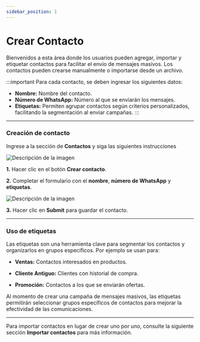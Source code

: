 ```yaml
---
sidebar_position: 1
---
```



# Crear Contacto

Bienvenidos a esta área donde los usuarios pueden agregar, importar y etiquetar contactos para facilitar el envío de mensajes masivos. Los contactos pueden crearse manualmente o importarse desde un archivo.

:::important
Para cada contacto, se deben ingresar los siguientes datos:
* **Nombre:** Nombre del contacto.
* **Número de WhatsApp:** Número al que se enviarán los mensajes.
* **Etiquetas:** Permiten agrupar contactos según criterios personalizados, facilitando la segmentación al enviar campañas.
:::

---

### Creación de contacto

Ingrese a la sección de **Contactos** y siga las siguientes instrucciones

![Descripción de la imagen](/img/crearcontacto.png)

**1.** Hacer clic en el botón **Crear contacto**.

**2.** Completar el formulario con el **nombre**, **número de WhatsApp** y **etiquetas**.

![Descripción de la imagen](/img/crearcontactomodal.png)

**3.** Hacer clic en **Submit** para guardar el contacto.

---

### Uso de etiquetas

Las etiquetas son una herramienta clave para segmentar los contactos y organizarlos en grupos específicos. Por ejemplo se usan para:

* **Ventas:** Contactos interesados en productos.

* **Cliente Antiguo:** Clientes con historial de compra.

* **Promoción:** Contactos a los que se enviarán ofertas.

Al momento de crear una campaña de mensajes masivos, las etiquetas permitirán seleccionar grupos específicos de contactos para mejorar la efectividad de las comunicaciones.

---

Para importar contactos en lugar de crear uno por uno, consulte la siguiente sección **Importar contactos** para más información.  


